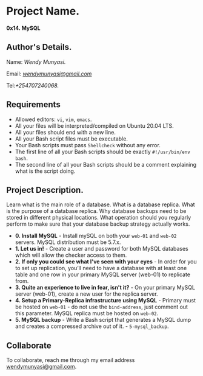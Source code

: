 # Project Name.
**0x14. MySQL**

## Author's Details.
Name: *Wendy Munyasi.*

Email: *wendymunyasi@gmail.com*

Tel:*+254707240068.*

##  Requirements

*   Allowed editors: `vi`, `vim`, `emacs`.
*   All your files will be interpreted/compiled on Ubuntu 20.04 LTS.
*   All your files should end with a new line.
*   All your Bash script files must be executable.
*   Your Bash scripts must pass `Shellcheck` without any error.
*   The first line of all your Bash scripts should be exactly `#!/usr/bin/env bash`.
*   The second line of all your Bash scripts should be a comment explaining what is the script doing.


## Project Description.

Learn what is the main role of a database. What is a database replica.
What is the purpose of a database replica. Why database backups need to be stored in different physical locations. What operation should you regularly perform to make sure that your database backup strategy actually works.


* **0. Install MySQL** - Install mySQL on both your `web-01` and `web-02` servers. MySQL distribution must be 5.7.x.
* **1. Let us in!** - Create a user and password for both MySQL databases which will allow the checker access to them.
* **2. If only you could see what I've seen with your eyes** - In order for you to set up replication, you’ll need to have a database with at least one table and one row in your primary MySQL server (web-01) to replicate from.
* **3. Quite an experience to live in fear, isn't it?** - On your primary MySQL server (web-01), create a new user for the replica server.
* **4. Setup a Primary-Replica infrastructure using MySQL** - Primary must be hosted on `web-01` - do not use the `bind-address`, just comment out this parameter. MySQL replica must be hosted on `web-02`.
* **5. MySQL backup** - Write a Bash script that generates a MySQL dump and creates a compressed archive out of it. - `5-mysql_backup`.


## Collaborate

To collaborate, reach me through my email address wendymunyasi@gmail.com.
